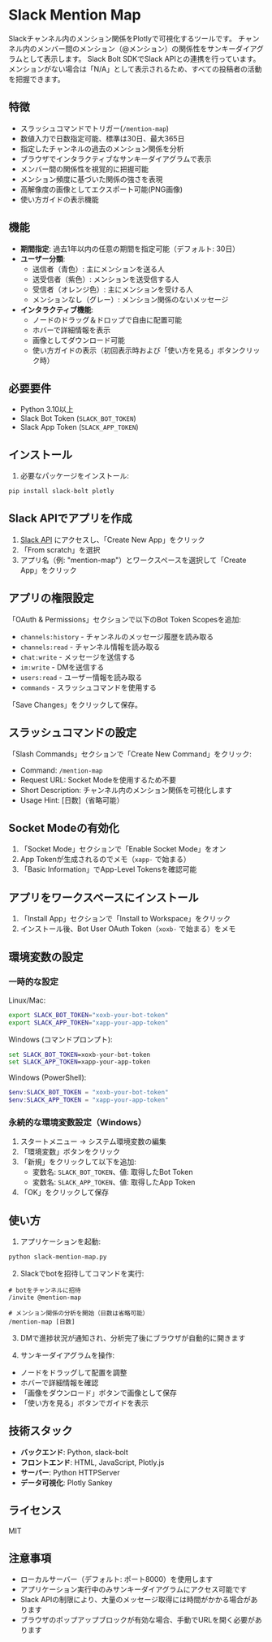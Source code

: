 # Slack Mention Map

Slackチャンネル内のメンション関係をPlotlyで可視化するツールです。
チャンネル内のメンバー間のメンション（@メンション）の関係性をサンキーダイアグラムとして表示します。
Slack Bolt SDKでSlack APIとの連携を行っています。メンションがない場合は「N/A」として表示されるため、すべての投稿者の活動を把握できます。

## 特徴

- スラッシュコマンドでトリガー(`/mention-map`)
- 数値入力で日数指定可能、標準は30日、最大365日
- 指定したチャンネルの過去のメンション関係を分析
- ブラウザでインタラクティブなサンキーダイアグラムで表示
- メンバー間の関係性を視覚的に把握可能
- メンション頻度に基づいた関係の強さを表現
- 高解像度の画像としてエクスポート可能(PNG画像)
- 使い方ガイドの表示機能

## 機能

- **期間指定**: 過去1年以内の任意の期間を指定可能（デフォルト: 30日）
- **ユーザー分類**:
  - 送信者（青色）: 主にメンションを送る人
  - 送受信者（紫色）: メンションを送受信する人
  - 受信者（オレンジ色）: 主にメンションを受ける人
  - メンションなし（グレー）: メンション関係のないメッセージ
- **インタラクティブ機能**:
  - ノードのドラッグ＆ドロップで自由に配置可能
  - ホバーで詳細情報を表示
  - 画像としてダウンロード可能
  - 使い方ガイドの表示（初回表示時および「使い方を見る」ボタンクリック時）

## 必要要件

- Python 3.10以上
- Slack Bot Token (`SLACK_BOT_TOKEN`)
- Slack App Token (`SLACK_APP_TOKEN`)

## インストール

1. 必要なパッケージをインストール:
```bash
pip install slack-bolt plotly
```

## Slack APIでアプリを作成

1. [Slack API](https://api.slack.com/apps) にアクセスし、「Create New App」をクリック
2. 「From scratch」を選択
3. アプリ名（例: "mention-map"）とワークスペースを選択して「Create App」をクリック

## アプリの権限設定

「OAuth & Permissions」セクションで以下のBot Token Scopesを追加:

- `channels:history` - チャンネルのメッセージ履歴を読み取る
- `channels:read` - チャンネル情報を読み取る
- `chat:write` - メッセージを送信する
- `im:write` - DMを送信する
- `users:read` - ユーザー情報を読み取る
- `commands` - スラッシュコマンドを使用する

「Save Changes」をクリックして保存。

## スラッシュコマンドの設定

「Slash Commands」セクションで「Create New Command」をクリック:

- Command: `/mention-map`
- Request URL: Socket Modeを使用するため不要
- Short Description: チャンネル内のメンション関係を可視化します
- Usage Hint: [日数]（省略可能）

## Socket Modeの有効化

1. 「Socket Mode」セクションで「Enable Socket Mode」をオン
2. App Tokenが生成されるのでメモ（`xapp-` で始まる）
3. 「Basic Information」でApp-Level Tokensを確認可能

## アプリをワークスペースにインストール

1. 「Install App」セクションで「Install to Workspace」をクリック
2. インストール後、Bot User OAuth Token（`xoxb-` で始まる）をメモ

## 環境変数の設定

### 一時的な設定

Linux/Mac:
```bash
export SLACK_BOT_TOKEN="xoxb-your-bot-token"
export SLACK_APP_TOKEN="xapp-your-app-token"
```

Windows (コマンドプロンプト):
```cmd
set SLACK_BOT_TOKEN=xoxb-your-bot-token
set SLACK_APP_TOKEN=xapp-your-app-token
```

Windows (PowerShell):
```powershell
$env:SLACK_BOT_TOKEN = "xoxb-your-bot-token"
$env:SLACK_APP_TOKEN = "xapp-your-app-token"
```

### 永続的な環境変数設定（Windows）

1. スタートメニュー → システム環境変数の編集
2. 「環境変数」ボタンをクリック
3. 「新規」をクリックして以下を追加:
   - 変数名: `SLACK_BOT_TOKEN`、値: 取得したBot Token
   - 変数名: `SLACK_APP_TOKEN`、値: 取得したApp Token
4. 「OK」をクリックして保存

## 使い方

1. アプリケーションを起動:
```bash
python slack-mention-map.py
```

2. Slackでbotを招待してコマンドを実行:
```slack
# botをチャンネルに招待
/invite @mention-map

# メンション関係の分析を開始（日数は省略可能）
/mention-map [日数]
```

3. DMで進捗状況が通知され、分析完了後にブラウザが自動的に開きます

4. サンキーダイアグラムを操作:
- ノードをドラッグして配置を調整
- ホバーで詳細情報を確認
- 「画像をダウンロード」ボタンで画像として保存
- 「使い方を見る」ボタンでガイドを表示

## 技術スタック

- **バックエンド**: Python, slack-bolt
- **フロントエンド**: HTML, JavaScript, Plotly.js
- **サーバー**: Python HTTPServer
- **データ可視化**: Plotly Sankey

## ライセンス

MIT

## 注意事項

- ローカルサーバー（デフォルト: ポート8000）を使用します
- アプリケーション実行中のみサンキーダイアグラムにアクセス可能です
- Slack APIの制限により、大量のメッセージ取得には時間がかかる場合があります
- ブラウザのポップアップブロックが有効な場合、手動でURLを開く必要があります

